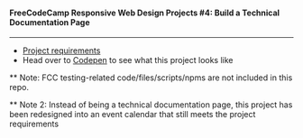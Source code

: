 #### FreeCodeCamp Responsive Web Design Projects #4: Build a Technical Documentation Page
---
- [Project requirements](https://www.freecodecamp.org/learn/responsive-web-design/responsive-web-design-projects/build-a-technical-documentation-page)
- Head over to [Codepen](https://codepen.io/Songluck/full/WNrGvgx) to see what this project looks like

** Note: FCC testing-related code/files/scripts/npms are not included in this repo.

** Note 2: Instead of being a technical documentation page, this project has been redesigned into an event calendar that still meets the project requirements
